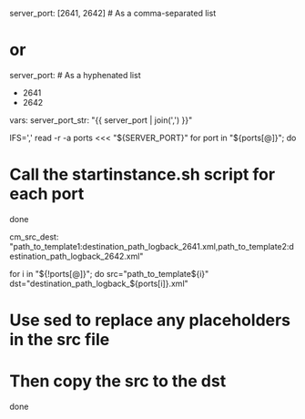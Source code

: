 server_port: [2641, 2642]  # As a comma-separated list
# or
server_port:                # As a hyphenated list
  - 2641
  - 2642



vars:
  server_port_str: "{{ server_port | join(',') }}"


IFS=',' read -r -a ports <<< "${SERVER_PORT}"
for port in "${ports[@]}"; do
  # Call the startinstance.sh script for each port
done



cm_src_dest: "path_to_template1:destination_path_logback_2641.xml,path_to_template2:destination_path_logback_2642.xml"


for i in "${!ports[@]}"; do
  src="path_to_template${i}"
  dst="destination_path_logback_${ports[i]}.xml"
  # Use sed to replace any placeholders in the src file
  # Then copy the src to the dst
done
